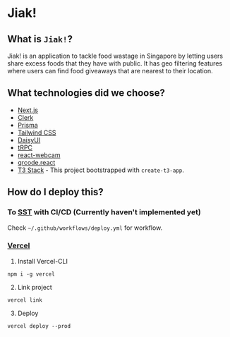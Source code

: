 # Jiak!

## What is `Jiak!`?

Jiak! is an application to tackle food wastage in Singapore by letting users share excess foods that they have with public. It has geo filtering features where users can find food giveaways that are nearest to their location.

## What technologies did we choose?

- [Next.js](https://nextjs.org)
- [Clerk](https://clerk.com/)
- [Prisma](https://prisma.io)
- [Tailwind CSS](https://tailwindcss.com)
- [DaisyUI](https://daisyui.com/)
- [tRPC](https://trpc.io)
- [react-webcam](https://github.com/mozmorris/react-webcam)
- [qrcode.react](https://github.com/zpao/qrcode.react)
- [T3 Stack](https://create.t3.gg/) - This project bootstrapped with `create-t3-app`.

## How do I deploy this?

### To [SST](https://sst.dev/) with CI/CD (Currently haven't implemented yet)

Check `~/.github/workflows/deploy.yml` for workflow.

### [Vercel](https://create.t3.gg/en/deployment/vercel)

1. Install Vercel-CLI

```console
npm i -g vercel
```

2. Link project

```console
vercel link
```

3. Deploy

```console
vercel deploy --prod
```
